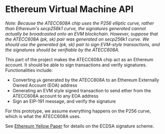 # Ethereum Virtual Machine API

*Note: Because the ATECC608A chip uses the P256 elliptic curve, rather than Ethereum's secp256k1 curve, the signatures generated cannot actually be broadcasted onto an EVM blockchain. However, suppose that the ATECC608A (pk, sk) pair was generated on secp256k1 curve. We should use the generated (pk, sk) pair to sign EVM-style transactions, and the signatures should be verifiable by the ATECC608A.*

This part of the project makes the ATECC608A chip act as an Ethereum account. It should be able to sign transactions and verify signatures. Functionalities include:
- Converting `pk` generated by the ATECC608A to an Ethereum Externally Owned Account (EOA) address
- Generating an EVM style signed transaction to send ether from the ATECC608A account to any EOA address
- Sign an EIP-191 message, and verify the signature

For this prototype, we assume everything happens on the P256 curve, which is what the ATECC608A uses.

See [Ethereum Yellow Paper](https://ethereum.github.io/yellowpaper/paper.pdf) for details on the ECDSA signature scheme.